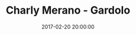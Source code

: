 ---
title: Charly Merano - Gardolo
date: 2017-02-20 20:00:00
squadra-a: Charly Merano
punteggio-a: 51
squadra-b: Bc Gardolo
punteggio-b: 77
partite/squadra: serie-d-16-17
luogo: Palestra ""Segantini""
categoria: serie d
---